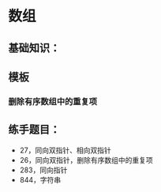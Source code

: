 # 数组

## 基础知识：

## 模板

### 删除有序数组中的重复项



## 练手题目：

- 27，同向双指针、相向双指针
- 26，同向双指针，删除有序数组中的重复项
- 283，同向指针
- 844，字符串